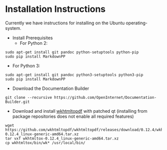# Installation Instructions

Currently we have instructions for installing on the Ubuntu operating-system.

 * Install Prerequisites
   * For Python 2:

```
sudo apt-get install git pandoc python-setuptools python-pip
sudo pip install MarkdownPP
```

   * For Python 3:
   
```
sudo apt-get install git pandoc python3-setuptools python3-pip
sudo pip install MarkdownPP
```   

 * Download the Documentation Builder

```
git clone --recursive https://github.com/OpenInternet/Documentation-Builder.git
```

  * Download and install [wkhtmltopdf](http://wkhtmltopdf.org/downloads.html) with patched qt (installing from package repositories does not enable all required features)

```
wget https://github.com/wkhtmltopdf/wkhtmltopdf/releases/download/0.12.4/wkhtmltox-0.12.4_linux-generic-amd64.tar.xz
tar vxf wkhtmltox-0.12.4_linux-generic-amd64.tar.xz 
cp wkhtmltox/bin/wk* /usr/local/bin/
```
